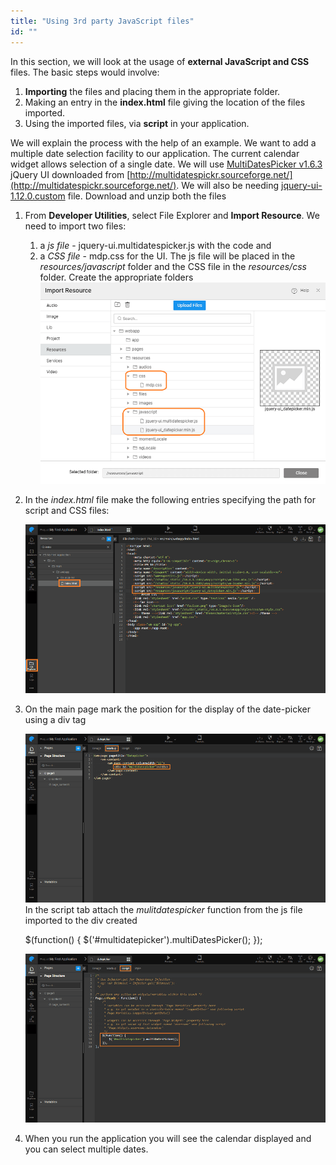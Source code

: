 ```yaml
---
title: "Using 3rd party JavaScript files"
id: ""
---
```


In this section, we will look at the usage of **external JavaScript and CSS** files. The basic steps would involve:

1. **Importing** the files and placing them in the appropriate folder.
2. Making an entry in the **index.html** file giving the location of the files imported.
3. Using the imported files, via **script** in your application.

We will explain the process with the help of an example. We want to add a multiple date selection facility to our application. The current calendar widget allows selection of a single date. We will use [MultiDatesPicker v1.6.3](/learn/assets/MultiDatesPicker-v1.6.3.zip) jQuery UI downloaded from [http://multidatespickr.sourceforge.net/](http://multidatespickr.sourceforge.net/). We will also be needing [jquery-ui-1.12.0.custom](/learn/assets/jquery-ui-1.12.0.custom.zip) file. Download and unzip both the files

1. From **Developer Utilities**, select File Explorer and **Import Resource**. We need to import two files:
    1. a _js file_ - jquery-ui.multidatespicker.js with the code and
    2. a _CSS file_ - mdp.css for the UI. The js file will be placed in the _resources/javascript_ folder and the CSS file in the _resources/css_ folder. Create the appropriate folders [![](/learn/assets/js_import.png)](/learn/assets/js_import.png)
2. In the _index.html_ file make the following entries specifying the path for script and CSS files:
    
    [![](/learn/assets/js_index.png)](/learn/assets/js_index.png)
3. On the main page mark the position for the display of the date-picker using a div tag
    
    [![](/learn/assets/js_markup.png)](/learn/assets/js_markup.png) In the script tab attach the _mulitdatespicker_ function from the js file imported to the div created
    
    $(function() {
                    $('#multidatepicker').multiDatesPicker();
                });
    
    [![](/learn/assets/js_script.png)](/learn/assets/js_script.png)
4. When you run the application you will see the calendar displayed and you can select multiple dates.

